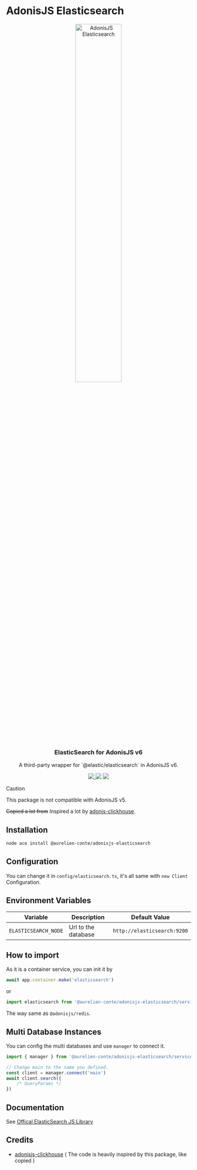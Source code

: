 # AdonisJS Elasticsearch

<div align="center">
  <img src="https://imgur.com/NWRtoJ0.png" width="50%" alt="AdonisJS Elasticsearch" />
  <h3>ElasticSearch for AdonisJS v6</h3>
  <p>A third-party wrapper for `@elastic/elasticsearch` in AdonisJS v6.</p>
  <a href="https://www.npmjs.com/package/@aurelien-conte/adonisjs-elasticsearch">
    <img src="https://img.shields.io/npm/v/@aurelien-conte/adonisjs-elasticsearch.svg?style=for-the-badge&logo=npm" />
  </a>
  <img src="https://img.shields.io/npm/l/@aurelien-conte/adonisjs-elasticsearch?color=blueviolet&style=for-the-badge" />
  <img src="https://img.shields.io/badge/Typescript-294E80.svg?style=for-the-badge&logo=typescript" />
</div>

> [!CAUTION]
> This package is not compatible with AdonisJS v5.

<del>Copied a lot from</del> Inspired a lot by [adonis-clickhouse](https://github.com/shiny/adonis-clickhouse). 

## Installation

```bash
node ace install @aurelien-conte/adonisjs-elasticsearch
```

## Configuration

You can change it in `config/elasticsearch.ts`, it's all same with `new Client` Configuration.

## Environment Variables
| Variable             | Description         | Default Value  |
|----------------------|---------------------|----------------|
| `ELASTICSEARCH_NODE` | Url to the database | `http://elasticsearch:9200` |

## How to import

As it is a container service, you can init it by
```typescript
await app.container.make('elasticsearch')
```
or
```typescript
import elasticsearch from '@aurelien-conte/adonisjs-elasticsearch/services/main'
```

The way same as `@adonisjs/redis`.

## Multi Database Instances
You can config the multi databases and use `manager` to connect it.

```typescript
import { manager } from '@aurelien-conte/adonisjs-elasticsearch/services/main'

// Change main to the name you defined.
const client = manager.connect('main')
await client.search({
    /* QueryParams */
})
```

## Documentation

See [Offical ElasticSearch JS Library](https://www.elastic.co/guide/en/elasticsearch/client/javascript-api/current/index.html)

## Credits

- [adonisjs-clickhouse](https://github.com/shiny/adonis-clickhouse) ( The code is heavily inspired by this package, like copied )